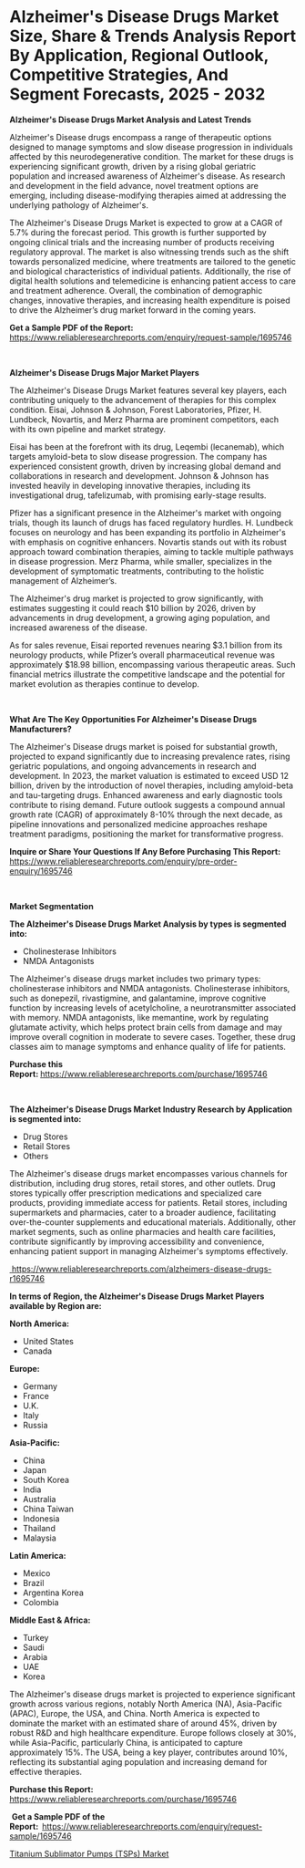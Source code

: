 <p><h1>Alzheimer's Disease Drugs Market Size, Share & Trends Analysis Report By Application, Regional Outlook, Competitive Strategies, And Segment Forecasts, 2025 - 2032</h1></p><p><strong>Alzheimer's Disease Drugs Market Analysis and Latest Trends</strong></p>
<p><p>Alzheimer's Disease drugs encompass a range of therapeutic options designed to manage symptoms and slow disease progression in individuals affected by this neurodegenerative condition. The market for these drugs is experiencing significant growth, driven by a rising global geriatric population and increased awareness of Alzheimer's disease. As research and development in the field advance, novel treatment options are emerging, including disease-modifying therapies aimed at addressing the underlying pathology of Alzheimer's.</p><p>The Alzheimer's Disease Drugs Market is expected to grow at a CAGR of 5.7% during the forecast period. This growth is further supported by ongoing clinical trials and the increasing number of products receiving regulatory approval. The market is also witnessing trends such as the shift towards personalized medicine, where treatments are tailored to the genetic and biological characteristics of individual patients. Additionally, the rise of digital health solutions and telemedicine is enhancing patient access to care and treatment adherence. Overall, the combination of demographic changes, innovative therapies, and increasing health expenditure is poised to drive the Alzheimer’s drug market forward in the coming years.</p></p>
<p><strong>Get a Sample PDF of the Report:&nbsp;</strong> <a href="https://www.reliableresearchreports.com/enquiry/request-sample/1695746?utm_campaign=2809&utm_medium=2&utm_source=Github&utm_content=ia&utm_term=27032025&utm_id=alzheimers-disease-drugs">https://www.reliableresearchreports.com/enquiry/request-sample/1695746</a></p>
<p>&nbsp;</p>
<p><strong>Alzheimer's Disease Drugs Major Market Players</strong></p>
<p><p>The Alzheimer's Disease Drugs Market features several key players, each contributing uniquely to the advancement of therapies for this complex condition. Eisai, Johnson & Johnson, Forest Laboratories, Pfizer, H. Lundbeck, Novartis, and Merz Pharma are prominent competitors, each with its own pipeline and market strategy.</p><p>Eisai has been at the forefront with its drug, Leqembi (lecanemab), which targets amyloid-beta to slow disease progression. The company has experienced consistent growth, driven by increasing global demand and collaborations in research and development. Johnson & Johnson has invested heavily in developing innovative therapies, including its investigational drug, tafelizumab, with promising early-stage results. </p><p>Pfizer has a significant presence in the Alzheimer's market with ongoing trials, though its launch of drugs has faced regulatory hurdles. H. Lundbeck focuses on neurology and has been expanding its portfolio in Alzheimer's with emphasis on cognitive enhancers. Novartis stands out with its robust approach toward combination therapies, aiming to tackle multiple pathways in disease progression. Merz Pharma, while smaller, specializes in the development of symptomatic treatments, contributing to the holistic management of Alzheimer’s.</p><p>The Alzheimer's drug market is projected to grow significantly, with estimates suggesting it could reach $10 billion by 2026, driven by advancements in drug development, a growing aging population, and increased awareness of the disease. </p><p>As for sales revenue, Eisai reported revenues nearing $3.1 billion from its neurology products, while Pfizer’s overall pharmaceutical revenue was approximately $18.98 billion, encompassing various therapeutic areas. Such financial metrics illustrate the competitive landscape and the potential for market evolution as therapies continue to develop.</p></p>
<p>&nbsp;</p>
<p><strong>What Are The Key Opportunities For Alzheimer's Disease Drugs Manufacturers?</strong></p>
<p><p>The Alzheimer's Disease drugs market is poised for substantial growth, projected to expand significantly due to increasing prevalence rates, rising geriatric populations, and ongoing advancements in research and development. In 2023, the market valuation is estimated to exceed USD 12 billion, driven by the introduction of novel therapies, including amyloid-beta and tau-targeting drugs. Enhanced awareness and early diagnostic tools contribute to rising demand. Future outlook suggests a compound annual growth rate (CAGR) of approximately 8-10% through the next decade, as pipeline innovations and personalized medicine approaches reshape treatment paradigms, positioning the market for transformative progress.</p></p>
<p><strong>Inquire or Share Your Questions If Any Before Purchasing This Report:</strong> <a href="https://www.reliableresearchreports.com/enquiry/pre-order-enquiry/1695746?utm_campaign=2809&utm_medium=2&utm_source=Github&utm_content=ia&utm_term=27032025&utm_id=alzheimers-disease-drugs">https://www.reliableresearchreports.com/enquiry/pre-order-enquiry/1695746</a></p>
<p>&nbsp;</p>
<p><strong>Market Segmentation</strong></p>
<p><strong>The Alzheimer's Disease Drugs Market Analysis by types is segmented into:</strong></p>
<p><ul><li>Cholinesterase Inhibitors</li><li>NMDA Antagonists</li></ul></p>
<p><p>The Alzheimer's disease drugs market includes two primary types: cholinesterase inhibitors and NMDA antagonists. Cholinesterase inhibitors, such as donepezil, rivastigmine, and galantamine, improve cognitive function by increasing levels of acetylcholine, a neurotransmitter associated with memory. NMDA antagonists, like memantine, work by regulating glutamate activity, which helps protect brain cells from damage and may improve overall cognition in moderate to severe cases. Together, these drug classes aim to manage symptoms and enhance quality of life for patients.</p></p>
<p><strong>Purchase this Report:&nbsp;</strong><a href="https://www.reliableresearchreports.com/purchase/1695746?utm_campaign=2809&utm_medium=2&utm_source=Github&utm_content=ia&utm_term=27032025&utm_id=alzheimers-disease-drugs">https://www.reliableresearchreports.com/purchase/1695746</a></p>
<p>&nbsp;</p>
<p><strong>The Alzheimer's Disease Drugs Market Industry Research by Application is segmented into:</strong></p>
<p><ul><li>Drug Stores</li><li>Retail Stores</li><li>Others</li></ul></p>
<p><p>The Alzheimer's disease drugs market encompasses various channels for distribution, including drug stores, retail stores, and other outlets. Drug stores typically offer prescription medications and specialized care products, providing immediate access for patients. Retail stores, including supermarkets and pharmacies, cater to a broader audience, facilitating over-the-counter supplements and educational materials. Additionally, other market segments, such as online pharmacies and health care facilities, contribute significantly by improving accessibility and convenience, enhancing patient support in managing Alzheimer's symptoms effectively.</p></p>
<p><a href="https://www.reliableresearchreports.com/alzheimers-disease-drugs-r1695746?utm_campaign=2809&utm_medium=2&utm_source=Github&utm_content=ia&utm_term=27032025&utm_id=alzheimers-disease-drugs">&nbsp;https://www.reliableresearchreports.com/alzheimers-disease-drugs-r1695746</a></p>
<p><strong>In terms of Region, the Alzheimer's Disease Drugs Market Players available by Region are:</strong></p>
<p>
    <p> <strong> North America: </strong>
        <ul>
            <li>United States</li>
            <li>Canada</li>
        </ul>
        </p> 
    <p> <strong> Europe: </strong>
        <ul>
            <li>Germany</li>
            <li>France</li>
            <li>U.K.</li>
            <li>Italy</li>
            <li>Russia</li>
        </ul>
        </p> 
    <p> <strong> Asia-Pacific: </strong>
        <ul>
            <li>China</li>
            <li>Japan</li>
            <li>South Korea</li>
            <li>India</li>
            <li>Australia</li>
            <li>China Taiwan</li>
            <li>Indonesia</li>
            <li>Thailand</li>
            <li>Malaysia</li>
        </ul>
        </p> 
    <p> <strong> Latin America: </strong>
        <ul>
            <li>Mexico</li>
            <li>Brazil</li>
            <li>Argentina Korea</li>
            <li>Colombia</li>
        </ul>
        </p> 
    <p> <strong> Middle East & Africa: </strong>
        <ul>
            <li>Turkey</li>
            <li>Saudi</li>
            <li>Arabia</li>
            <li>UAE</li>
            <li>Korea</li>
        </ul>
    </p>
    </p>
<p><p>The Alzheimer's disease drugs market is projected to experience significant growth across various regions, notably North America (NA), Asia-Pacific (APAC), Europe, the USA, and China. North America is expected to dominate the market with an estimated share of around 45%, driven by robust R&D and high healthcare expenditure. Europe follows closely at 30%, while Asia-Pacific, particularly China, is anticipated to capture approximately 15%. The USA, being a key player, contributes around 10%, reflecting its substantial aging population and increasing demand for effective therapies.</p></p>
<p><strong>Purchase this Report: </strong><a href="https://www.reliableresearchreports.com/purchase/1695746?utm_campaign=2809&utm_medium=2&utm_source=Github&utm_content=ia&utm_term=27032025&utm_id=alzheimers-disease-drugs">https://www.reliableresearchreports.com/purchase/1695746</a></p>
<p>&nbsp;<strong>Get a Sample PDF of the Report:&nbsp;&nbsp;</strong><a href="https://www.reliableresearchreports.com/enquiry/request-sample/1695746?utm_campaign=2809&utm_medium=2&utm_source=Github&utm_content=ia&utm_term=27032025&utm_id=alzheimers-disease-drugs">https://www.reliableresearchreports.com/enquiry/request-sample/1695746</a></p>
<p><strong></strong></p>
<p><p><a href="https://github.com/frodanlert/Market-Research-Report-List-1/blob/main/titanium-sublimator-pumps-tsps-market.md?utm_campaign=2809&utm_medium=2&utm_source=Github&utm_content=ia&utm_term=27032025&utm_id=alzheimers-disease-drugs">Titanium Sublimator Pumps (TSPs) Market</a></p></p>